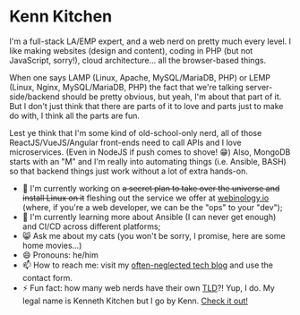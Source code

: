 # Kenn Kitchen
I'm a full-stack LA/EMP expert, and a web nerd on pretty much every level. I like making websites (design and content), coding in PHP (but not JavaScript, sorry!), cloud architecture... all the browser-based things.

When one says LAMP (Linux, Apache, MySQL/MariaDB, PHP) or LEMP (Linux, Nginx, MySQL/MariaDB, PHP) the fact that we're talking server-side/backend should be pretty obvious, but yeah, I'm about that part of it. But I don't just think that there are parts of it to love and parts just to make do with, I think all the parts are fun.

Lest ye think that I'm some kind of old-school-only nerd, all of those ReactJS/VueJS/Angular front-ends need to call APIs and I love microservices. (Even in NodeJS if push comes to shove! 😁) Also, MongoDB starts with an "M" and I'm really into automating things (i.e. Ansible, BASH) so that backend things just work without a lot of extra hands-on.

- 🔭 I'm currently working on ~~a secret plan to take over the universe and install Linux on it~~ fleshing out the service we offer at [webinology.io](https://webinology.io) (where, if you're a web developer, we can be the "ops" to your "dev");
- 🌱 I'm currently learning more about Ansible (I can never get enough) and CI/CD across different platforms;
- 😸 Ask me about my cats (you won't be sorry, I promise, here are some home movies...)
- 😄 Pronouns: he/him
- 📫 How to reach me: visit my [often-neglected tech blog](https://lampstack.ninja) and use the contact form.
- ⚡ Fun fact: how many web nerds have their own [TLD](https://en.wikipedia.org/wiki/Top-level_domain)?! Yup, I do. My legal name is Kenneth Kitchen but I go by Kenn. [Check it out!](https://kenn.kitchen)

<!--
- ⚡ Fun fact: ...
-->
